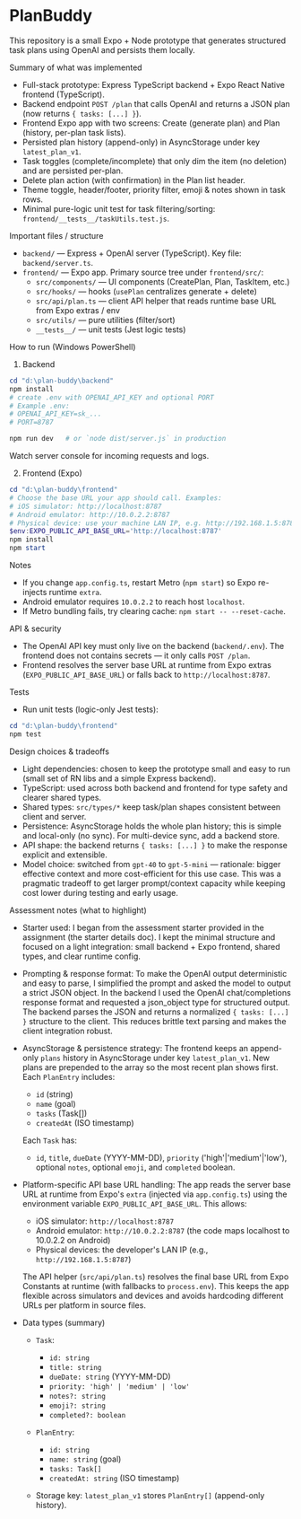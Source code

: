 # PlanBuddy

This repository is a small Expo + Node prototype that generates structured task plans using OpenAI and persists them locally.

Summary of what was implemented
- Full-stack prototype: Express TypeScript backend + Expo React Native frontend (TypeScript).
- Backend endpoint `POST /plan` that calls OpenAI and returns a JSON plan (now returns `{ tasks: [...] }`).
- Frontend Expo app with two screens: Create (generate plan) and Plan (history, per-plan task lists).
- Persisted plan history (append-only) in AsyncStorage under key `latest_plan_v1`.
- Task toggles (complete/incomplete) that only dim the item (no deletion) and are persisted per-plan.
- Delete plan action (with confirmation) in the Plan list header.
- Theme toggle, header/footer, priority filter, emoji & notes shown in task rows.
- Minimal pure-logic unit test for task filtering/sorting: `frontend/__tests__/taskUtils.test.js`.

Important files / structure
- `backend/` — Express + OpenAI server (TypeScript). Key file: `backend/server.ts`.
- `frontend/` — Expo app. Primary source tree under `frontend/src/`:
  - `src/components/` — UI components (CreatePlan, Plan, TaskItem, etc.)
  - `src/hooks/` — hooks (`usePlan` centralizes generate + delete)
  - `src/api/plan.ts` — client API helper that reads runtime base URL from Expo extras / env
  - `src/utils/` — pure utilities (filter/sort)
  - `__tests__/` — unit tests (Jest logic tests)

How to run (Windows PowerShell)

1) Backend

```powershell
cd "d:\plan-buddy\backend"
npm install
# create .env with OPENAI_API_KEY and optional PORT
# Example .env:
# OPENAI_API_KEY=sk_...
# PORT=8787

npm run dev   # or `node dist/server.js` in production
```

Watch server console for incoming requests and logs.

2) Frontend (Expo)

```powershell
cd "d:\plan-buddy\frontend"
# Choose the base URL your app should call. Examples:
# iOS simulator: http://localhost:8787
# Android emulator: http://10.0.2.2:8787
# Physical device: use your machine LAN IP, e.g. http://192.168.1.5:8787
$env:EXPO_PUBLIC_API_BASE_URL='http://localhost:8787'
npm install
npm start
```

Notes
- If you change `app.config.ts`, restart Metro (`npm start`) so Expo re-injects runtime `extra`.
- Android emulator requires `10.0.2.2` to reach host `localhost`.
- If Metro bundling fails, try clearing cache: `npm start -- --reset-cache`.

API & security
- The OpenAI API key must only live on the backend (`backend/.env`). The frontend does not contains secrets — it only calls `POST /plan`.
- Frontend resolves the server base URL at runtime from Expo extras (`EXPO_PUBLIC_API_BASE_URL`) or falls back to `http://localhost:8787`.

Tests
- Run unit tests (logic-only Jest tests):

```powershell
cd "d:\plan-buddy\frontend"
npm test
```

Design choices & tradeoffs
- Light dependencies: chosen to keep the prototype small and easy to run (small set of RN libs and a simple Express backend).
- TypeScript: used across both backend and frontend for type safety and clearer shared types.
- Shared types: `src/types/*` keep task/plan shapes consistent between client and server.
- Persistence: AsyncStorage holds the whole plan history; this is simple and local-only (no sync). For multi-device sync, add a backend store.
- API shape: the backend returns `{ tasks: [...] }` to make the response explicit and extensible.
- Model choice: switched from `gpt-40` to `gpt-5-mini` — rationale: bigger effective context and more cost-efficient for this use case. This was a pragmatic tradeoff to get larger prompt/context capacity while keeping cost lower during testing and early usage.

Assessment notes (what to highlight)

- Starter used: I began from the assessment starter provided in the assignment (the starter details doc). I kept the minimal structure and focused on a light integration: small backend + Expo frontend, shared types, and clear runtime config.

- Prompting & response format: To make the OpenAI output deterministic and easy to parse, I simplified the prompt and asked the model to output a strict JSON object. In the backend I used the OpenAI chat/completions response format and requested a json_object type for structured output. The backend parses the JSON and returns a normalized `{ tasks: [...] }` structure to the client. This reduces brittle text parsing and makes the client integration robust.

- AsyncStorage & persistence strategy: The frontend keeps an append-only `plans` history in AsyncStorage under key `latest_plan_v1`. New plans are prepended to the array so the most recent plan shows first. Each `PlanEntry` includes:
  - `id` (string)
  - `name` (goal)
  - `tasks` (Task[])
  - `createdAt` (ISO timestamp)

  Each `Task` has:
  - `id`, `title`, `dueDate` (YYYY-MM-DD), `priority` ('high'|'medium'|'low'), optional `notes`, optional `emoji`, and `completed` boolean.

- Platform-specific API base URL handling: The app reads the server base URL at runtime from Expo's `extra` (injected via `app.config.ts`) using the environment variable `EXPO_PUBLIC_API_BASE_URL`. This allows:
  - iOS simulator: `http://localhost:8787`
  - Android emulator: `http://10.0.2.2:8787` (the code maps localhost to 10.0.2.2 on Android)
  - Physical devices: the developer's LAN IP (e.g., `http://192.168.1.5:8787`)

  The API helper (`src/api/plan.ts`) resolves the final base URL from Expo Constants at runtime (with fallbacks to `process.env`). This keeps the app flexible across simulators and devices and avoids hardcoding different URLs per platform in source files.

- Data types (summary)
  - `Task`:
    - `id: string`
    - `title: string`
    - `dueDate: string` (YYYY-MM-DD)
    - `priority: 'high' | 'medium' | 'low'`
    - `notes?: string`
    - `emoji?: string`
    - `completed?: boolean`

  - `PlanEntry`:
    - `id: string`
    - `name: string` (goal)
    - `tasks: Task[]`
    - `createdAt: string` (ISO timestamp)

  - Storage key: `latest_plan_v1` stores `PlanEntry[]` (append-only history).

